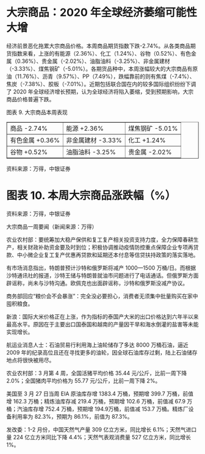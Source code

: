 # 大宗商品：2020 年全球经济萎缩可能性大增

经济前景恶化拖累大宗商品价格。本周商品期货指数下跌-2.74%。从各类商品期货指数来看，上涨的有能源（2.36%）、化工（1.24%）、谷物（0.52%）、有色金属（0.36%）、贵金属（-2.02%）、油脂油料（-3.25%）、非金属建材（-3.33%）、煤焦钢矿（-5.01%）。各期货品种中，本周涨幅较大的大宗商品有原油（11.76%）、沥青（9.57%）、PP（7.49%），跌幅靠前的则有焦煤（-7.4%）、焦炭（-7.38%）、胶板（-7.01%）。近期包括联合国在内的较多国际组织纷纷下调了 2020 年全球经济增长预期，认为全球经济将陷入萎缩，受到预期影响，大宗商品价格普遍下跌。

图表 9. 大宗商品本周表现


<table border="1" ><tr>
<td colspan="1" rowspan="1">商品 -2.74% </td>
<td colspan="1" rowspan="1">能源 +2.36% </td>
<td colspan="1" rowspan="1">煤焦钢矿 -5.01%</td>
</tr><tr>
<td colspan="1" rowspan="1">有色金属 +0.36% </td>
<td colspan="1" rowspan="1">非金属建材 -3.33% </td>
<td colspan="1" rowspan="1">化工 +1.24%</td>
</tr><tr>
<td colspan="1" rowspan="1">谷物 +0.52% </td>
<td colspan="1" rowspan="1">油脂油料 -3.25% </td>
<td colspan="1" rowspan="1">贵金属 -2.02%</td>
</tr></table>

资料来源：万得，中银证券

# 图表 10. 本周大宗商品涨跌幅（%）

<!-- 15 11.8 107.59.6 5.3 52.43.20.41.80.91.11.22.03.62.00.90.50.20.20.81.11.40.21.53.31.2 0 (5)-3.5-5.0-4.5-4.3-4.8-3.0-5.1-1.7-0.5-0.9-3.3-0.6-5.2-1.8-0.1-0.9-3.2-2.2-4.5-4.0-2.3-0.8-2.1-4.0-2.1-2.7-0.6-2.0-1.1-0.4 (10)源能油燃动煤原油焦煤螺纹材线热卷硅锰矿铁硅铁-7焦炭.4-7焦煤.4有色铜沪铝沪铅沪沪锌锡沪沪镍非金-7胶板.0板纤璃玻 VCP化工 PPPAT塑料醇甲沥青沪胶物谷玉米稻粳普麦稻早稻晚强麦脂油籽菜粕豆豆二-6粕菜.6豆连油菜油豆榈棕商软棉纱棉郑郑糖副农苹果鸡蛋粉淀贵金沪金沪银 钢属油品产属 矿建料品 材  -->

资料来源：万得，中银证券

大宗商品一周要闻（新闻来源：万得）

 农业农村部：要统筹加大稳产保供和复工复产相关投资支持力度，全力保障春耕生产，相关财政补助资金要及时到位；积极协调推动疫情防控重点保障企业专项再贷款、中小微企业复工复产优惠再贷款和延期还本付息等信贷扶持政策的落实落地。

 有市场消息指出，特朗普预计沙特和俄罗斯将减产 1000—1500 万桶/日。而根据沙特通讯社的报道，沙特王储与特朗普就油市问题进行了电话通话。但俄罗斯方面辟谣称，尚未与沙特沟通。欧佩克也出面辟谣称，沙特和俄罗斯没减产协议。

 商务部回应“粮价会不会暴涨”：完全没必要担心，消费者无须集中批量购买在家中囤积粮食。

 新浪：国际大米价格正在上涨，作为指标的泰国产大米的出口价格达到六年半以来最高水平。原因在于主要出口国泰国和越南的产量因干旱和海水倒灌的盐害等未能实现增长。

 航运业消息人士：石油贸易行利用海上油轮储存了多达 8000 万桶石油，逼近 2009 年的纪录高位且还在寻找更多的油轮，因全球石油库存过剩，陆上石油储存地点将很快被用尽。

 农业农村部：3 月第 4 周，全国活猪平均价格 35.44 元/公斤，比前一周下降 2.0%；全国猪肉平均价格为 55.77 元/公斤，比前一周下降 2%。

 美国至 3 月 27 日当周 EIA 原油库存增 1383.4 万桶，预期增 399.7 万桶，前值增 162.3 万桶；精炼油库存减 219.4 万桶，预期增 102.6 万桶，前值减 67.9 万桶；汽油库存增 752.4 万桶，预期增 194.9万桶，前值减 153.7 万桶。精炼厂设备利用率为 82.3%，预期为 86.1%，前值为 87.3%。

 发改委：1-2 月份，中国天然气产量 309 亿立方米，同比增长 6.1%；天然气进口量 224 亿立方米同比下降 4.4%；天然气表观消费量 527 亿立方米，同比增长 1%。

